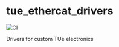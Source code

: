 # tue_ethercat_drivers

[![CI](https://github.com/tue-robotics/tue_ethercat_drivers/workflows/CI/badge.svg)](https://github.com/tue-robotics/tue_ethercat_drivers/actions)

Drivers for custom TUe electronics
